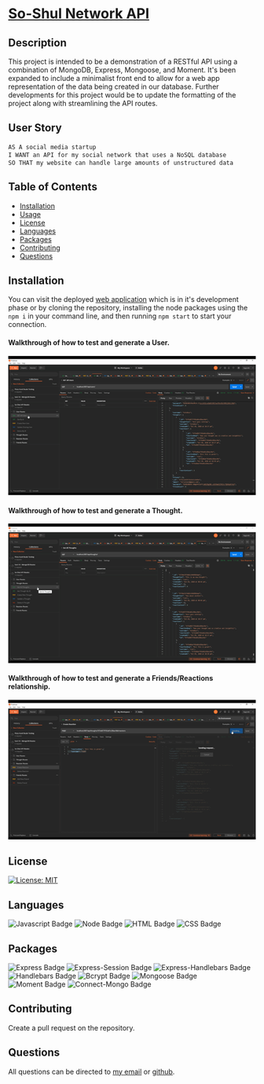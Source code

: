 # [So-Shul Network API](http://www.github.com/SmithBWare89/so-shul-api)

## Description
This project is intended to be a demonstration of a RESTful API using a combination of MongoDB, Express, Mongoose, and Moment. It's been expanded to include a minimalist front end to allow for a web app representation of the data being created in our database. Further developments for this project would be to update the formatting of the project along with streamlining the API routes.

## User Story
```
AS A social media startup
I WANT an API for my social network that uses a NoSQL database
SO THAT my website can handle large amounts of unstructured data
```

## Table of Contents
* [Installation](#installation)
* [Usage](#usage)
* [License](#license)
* [Languages](#languages)
* [Packages](#packages)
* [Contributing](#contributing)
* [Questions](#questions)

## Installation
You can visit the deployed [web application](https://git.heroku.com/so-shul.git) which is in it's development phase or by cloning the repository, installing the node packages using the `npm i` in your command line, and then running `npm start` to start your connection.

#### Walkthrough of how to test and generate a User.
[![User Routes Walkthrough](./assets/images/user-routes.gif)](https://youtu.be/aIUjCNlWDxg)
#### Walkthrough of how to test and generate a Thought.
[![Thought Route Walkthrough](./assets/images/thought-routes.gif)](https://youtu.be/5zWWJ3K7gJ8)
#### Walkthrough of how to test and generate a Friends/Reactions relationship.
[![Friends/Reactions Route Walkthrough](./assets/images/friends-and-reactions.gif)](https://youtu.be/qmuJAAG0RwM)

## License
[![License: MIT](https://img.shields.io/badge/License-MIT-yellow.svg)](https://opensource.org/licenses/MIT)

## Languages
![Javascript Badge](https://img.shields.io/badge/Language-Javascript-blue)
![Node Badge](https://img.shields.io/badge/Language-Node-blue)
![HTML Badge](https://img.shields.io/badge/Language-HTML-blue)
![CSS Badge](https://img.shields.io/badge/Language-CSS-blue)

## Packages
![Express Badge](https://img.shields.io/badge/Node%20Package-Express-blue)
![Express-Session Badge](https://img.shields.io/badge/Node%20Package-Express--Session-blue)
![Express-Handlebars Badge](https://img.shields.io/badge/Node%20Package-Express--Handlebars-blue)
![Handlebars Badge](https://img.shields.io/badge/Node%20Package-Handlebars-blue)
![Bcrypt Badge](https://img.shields.io/badge/Node%20Package-Bcrypt-blue)
![Mongoose Badge](https://img.shields.io/badge/Node%20Package-Mongoose-blue)
![Moment Badge](https://img.shields.io/badge/Node%20Package-Moment-blue)
![Connect-Mongo Badge](https://img.shields.io/badge/Node%20Package-Connect--Mongo-blue)

## Contributing
Create a pull request on the repository.

## Questions
All questions can be directed to [my email](smithwrestling89@gmail.com) or [github](https://www.github.com/SmithBWare89).
  